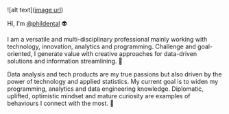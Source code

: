 ![alt text]([image url](https://media.licdn.com/dms/image/D5616AQGcfgI5ApLcEQ/profile-displaybackgroundimage-shrink_350_1400/0/1669953542281?e=1677110400&v=beta&t=d9Qn8mph4dmag16_ykrNrSVDueyWV0hC7V91qVL0PSs))

Hi, I’m [@phildental](https://www.linkedin.com/in/felipemarqueseth/) 👽



I am a versatile and multi-disciplinary professional mainly working with technology, innovation, analytics and programming. 
Challenge and goal-oriented, I generate value with creative approaches for data-driven solutions and information streamlining. 🎯

Data analysis and tech products are my true passions but also driven by the power of technology and applied statistics. My current goal is to widen my programming, analytics and data engineering knowledge. Diplomatic, uplifted, optimistic mindset and mature curiosity are examples of behaviours I connect with the most. 🦾
